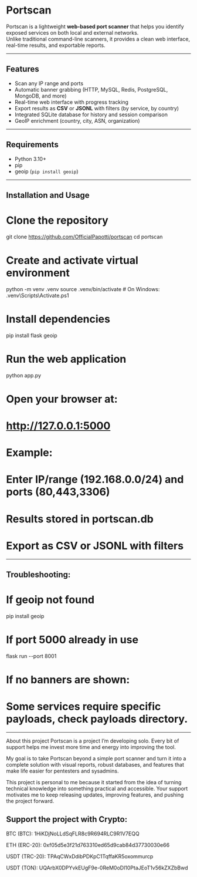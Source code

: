 # Portscan

Portscan is a lightweight **web-based port scanner** that helps you identify exposed services on both local and external networks.  
Unlike traditional command-line scanners, it provides a clean web interface, real-time results, and exportable reports.  

---

## Features
- Scan any IP range and ports  
- Automatic banner grabbing (HTTP, MySQL, Redis, PostgreSQL, MongoDB, and more)  
- Real-time web interface with progress tracking  
- Export results as **CSV** or **JSONL** with filters (by service, by country)  
- Integrated SQLite database for history and session comparison  
- GeoIP enrichment (country, city, ASN, organization)  

---

## Requirements
- Python 3.10+  
- pip  
- geoip (`pip install geoip`)  

---

## Installation and Usage


# Clone the repository
git clone https://github.com/OfficialPapotti/portscan
cd portscan

# Create and activate virtual environment
python -m venv .venv
source .venv/bin/activate   # On Windows: .venv\Scripts\Activate.ps1

# Install dependencies
pip install flask geoip

# Run the web application
python app.py

# Open your browser at:
# http://127.0.0.1:5000

# Example:
# Enter IP/range (192.168.0.0/24) and ports (80,443,3306)
# Results stored in portscan.db
# Export as CSV or JSONL with filters

---


##  Troubleshooting:

# If geoip not found
pip install geoip

# If port 5000 already in use
flask run --port 8001

# If no banners are shown:
# Some services require specific payloads, check payloads directory.

---

About this project
Portscan is a project I’m developing solo. Every bit of support helps me invest more time and energy into improving the tool.

My goal is to take Portscan beyond a simple port scanner and turn it into a complete solution with visual reports, robust databases, and features that make life easier for pentesters and sysadmins.

This project is personal to me because it started from the idea of turning technical knowledge into something practical and accessible.
Your support motivates me to keep releasing updates, improving features, and pushing the project forward.

## Support the project with Crypto:

BTC (BTC): 1HiKDjNoLLdSqFLR8c9R694RLC9R1V7EQQ

ETH  (ERC-20): 0xf05d5e3f21d763310ed65d9cab84d37730030e66

USDT (TRC-20): TPAqCWxDdibPDKpC1TqffaKR5oxommurcp

USDT (TON): UQArbX0DPYvkEUgF9e-0ReM0oDl10PtaJEoT1v56kZXZbBwd

